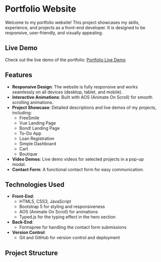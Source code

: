 # Portfolio Website

Welcome to my portfolio website! This project showcases my skills, experience, and projects as a front-end developer. It is designed to be responsive, user-friendly, and visually appealing.

## Live Demo

Check out the live demo of the portfolio: [Portfolio Live Demo](https://fouadmo1223.github.io/portfolio)

## Features

- **Responsive Design**: The website is fully responsive and works seamlessly on all devices (desktop, tablet, and mobile).
- **Interactive Animations**: Built with AOS (Animate On Scroll) for smooth scrolling animations.
- **Project Showcase**: Detailed descriptions and live demos of my projects, including:
  - FreeSmile
  - Vue Landing Page
  - Bond! Landing Page
  - To-Do App
  - Loan Registration
  - Simple Dashboard
  - Cart
  - Boutique
- **Video Demos**: Live demo videos for selected projects in a pop-up modal.
- **Contact Form**: A functional contact form for easy communication.

## Technologies Used

- **Front-End**:
  - HTML5, CSS3, JavaScript
  - Bootstrap 5 for styling and responsiveness
  - AOS (Animate On Scroll) for animations
  - Typed.js for the typing effect in the hero section
- **Back-End**:
  - Formspree for handling the contact form submissions
- **Version Control**:
  - Git and GitHub for version control and deployment

## Project Structure

